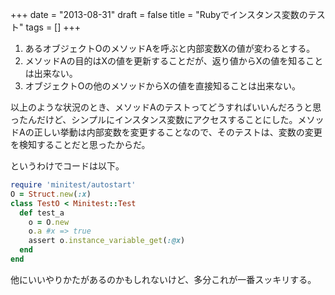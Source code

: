 
+++
date = "2013-08-31"
draft = false
title = "Rubyでインスタンス変数のテスト"
tags  = []
+++
1. あるオブジェクトOのメソッドAを呼ぶと内部変数Xの値が変わるとする。
2. メソッドAの目的はXの値を更新することだが、返り値からXの値を知ることは出来ない。
3. オブジェクトOの他のメソッドからXの値を直接知ることは出来ない。

以上のような状況のとき、メソッドAのテストってどうすればいいんだろうと思ったんだけど、シンプルにインスタンス変数にアクセスすることにした。メソッドAの正しい挙動は内部変数を変更することなので、そのテストは、変数の変更を検知することだと思ったからだ。

というわけでコードは以下。

```ruby
require 'minitest/autostart'
O = Struct.new(:x)
class TestO < Minitest::Test
  def test_a
    o = O.new
    o.a #x => true
    assert o.instance_variable_get(:@x)
  end
end
```

他にいいやりかたがあるのかもしれないけど、多分これが一番スッキリする。

	

